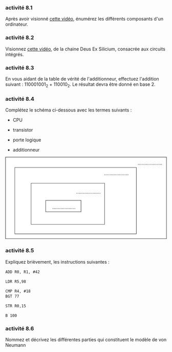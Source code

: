 ### activité 8.1

Après avoir visionné [cette vidéo](https://www.youtube.com/watch?v=85XUJXHbjBo), énumérez les différents composants d'un ordinateur.

### activité 8.2

Visionnez [cette vidéo](https://www.youtube.com/watch?v=ee-LhNZPZ1U&list=PLAHUBiYBxq_vSMt8oGm-62Fi3JpzKWg5p&index=1), de la chaine Deus Ex Silicium, consacrée aux circuits intégrés.
### activité 8.3

En vous aidant de la table de vérité de l'additionneur, effectuez l'addition suivant : 
110001001<sub>2</sub> + 110010<sub>2</sub>. Le résultat devra être donné en base 2.

### activité 8.4

Complétez le schéma ci-dessous avec les termes suivants :

- CPU

- transistor

- porte logique

- additionneur

![](img/c8a_1.png)

### activité 8.5

Expliquez brièvement, les instructions suivantes :

```
ADD R0, R1, #42
```

```
LDR R5,98
```

```
CMP R4, #18
BGT 77
```

```
STR R0,15
```

```
B 100
```

### activité 8.6

Nommez et décrivez les différentes parties qui constituent le modèle de von Neumann